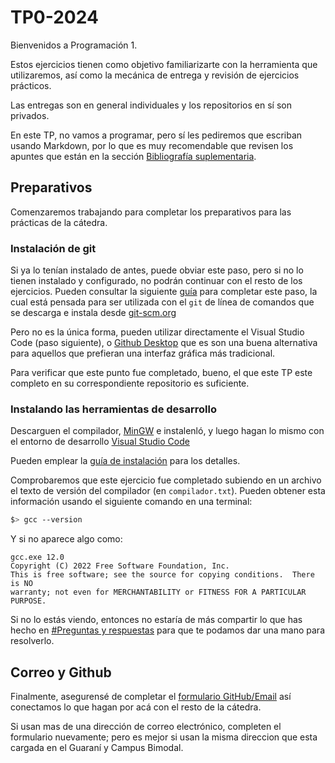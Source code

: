 # TP0-2024

Bienvenidos a Programación 1.

Estos ejercicios tienen como objetivo familiarizarte con la herramienta que 
utilizaremos, así como la mecánica de entrega y revisión de ejercicios prácticos. 

Las entregas son en general individuales y los repositorios en sí son privados.

En este TP, no vamos a programar, pero sí les pediremos que escriban usando 
Markdown, por lo que es muy recomendable que revisen los apuntes que están en la
sección 
[Bibliografía suplementaria](https://INGCOM-UNRN-P1.github.io/bibliografia/suplementaria).

## Preparativos

Comenzaremos trabajando para completar los preparativos para las prácticas de la
cátedra.

### Instalación de git
Si ya lo tenían instalado de antes, puede obviar este paso, pero si no lo tienen
instalado y configurado, no podrán continuar con el resto de los ejercicios. 
Pueden consultar la siguiente 
[guía](https://INGCOM-UNRN-P1.github.io/bibliografia/suplementaria/cversiones-git-r76.pdf) 
para completar este paso, la cual está pensada para ser utilizada con el `git` 
de línea de comandos que se descarga e instala desde [git-scm.org](https://git-scm.com/)

Pero no es la única forma, pueden utilizar directamente el Visual Studio Code 
(paso siguiente), o [Github Desktop](https://desktop.github.com/) que es son una
buena alternativa para aquellos que prefieran una interfaz gráfica más 
tradicional.

Para verificar que este punto fue completado, bueno, el que este TP este
completo en su correspondiente repositorio es suficiente.

### Instalando las herramientas de desarrollo

Descarguen el compilador, [MinGW](https://www.mingw-w64.org/)  e instalenló, y
luego hagan lo mismo con el entorno de desarrollo 
[Visual Studio Code](https://vscode.dev)

Pueden emplear la [guía de instalación](about:blank) para los detalles.

Comprobaremos que este ejercicio fue completado subiendo en un archivo el texto
de versión del compilador (en `compilador.txt`). Pueden obtener esta información
usando el siguiente comando en una terminal:

```sh
$> gcc --version
```

Y si no aparece algo como:

```
gcc.exe 12.0
Copyright (C) 2022 Free Software Foundation, Inc.
This is free software; see the source for copying conditions.  There is NO
warranty; not even for MERCHANTABILITY or FITNESS FOR A PARTICULAR PURPOSE.
```

Si no lo estás viendo, entonces no estaría de más compartir lo que has hecho en 
[#Preguntas y respuestas](https://github.com/orgs/INGCOM-UNRN-P1/discussions/new?category=preguntas-y-respuestas) 
para que te podamos dar una mano para resolverlo.

## Correo y Github
Finalmente, asegurensé de completar el 
[formulario GitHub/Email](https://dub.co/p1/registro)
así conectamos lo que hagan por acá con el resto de la cátedra.

Si usan mas de una dirección de correo electrónico, completen el formulario 
nuevamente; pero es mejor si usan la misma direccion que esta cargada en el 
Guaraní y Campus Bimodal.
